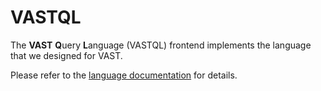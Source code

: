 # VASTQL

The **VAST** **Q**uery **L**anguage (VASTQL) frontend implements the
language that we designed for VAST.

Please refer to the [language documentation](/docs/understand/language)
for details.
